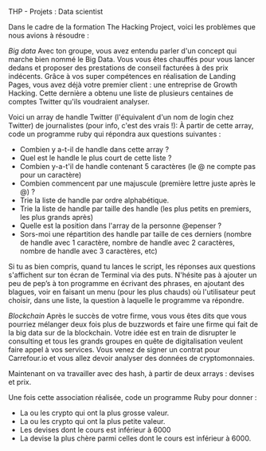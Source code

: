 THP - Projets : Data scientist

Dans le cadre de la formation The Hacking Project, voici les problèmes que nous avions à résoudre :
  
*Big data*
Avec ton groupe, vous avez entendu parler d'un concept qui marche bien nommé le Big Data. Vous vous êtes chauffés pour vous lancer dedans et proposer des prestations de conseil facturées à des prix indécents. Grâce à vos super compétences en réalisation de Landing Pages, vous avez déjà votre premier client : une entreprise de Growth Hacking. Cette dernière a obtenu une liste de plusieurs centaines de comptes Twitter qu'ils voudraient analyser.

Voici un array de handle Twitter (l'équivalent d'un nom de login chez Twitter) de journalistes (pour info, c'est des vrais !):
À partir de cette array, code un programme ruby qui répondra aux questions suivantes :

 - Combien y a-t-il de handle dans cette array ?
 - Quel est le handle le plus court de cette liste ?
 - Combien y-a-t'il de handle contenant 5 caractères (le @ ne compte pas pour un caractère)
 - Combien commencent par une majuscule (première lettre juste après le @) ?
 - Trie la liste de handle par ordre alphabétique.
 - Trie la liste de handle par taille des handle (les plus petits en premiers, les plus grands après)
 - Quelle est la position dans l'array de la personne @epenser ?
 - Sors-moi une répartition des handle par taille de ces derniers (nombre de handle avec 1 caractère, nombre de handle avec 2 caractères, nombre de handle avec 3 caractères, etc)

Si tu as bien compris, quand tu lances le script, les réponses aux questions s'affichent sur ton écran de Terminal via des puts. N'hésite pas à ajouter un peu de pep’s à ton programme en écrivant des phrases, en ajoutant des blagues, voir en faisant un menu (pour les plus chauds) où l'utilisateur peut choisir, dans une liste, la question à laquelle le programme va répondre.

*Blockchain*
Après le succès de votre firme, vous vous êtes dits que vous pourriez mélanger deux fois plus de buzzwords et faire une firme qui fait de la big data sur de la blockchain. Votre idée est en train de disrupter le consulting et tous les grands groupes en quête de digitalisation veulent faire appel à vos services. Vous venez de signer un contrat pour Carrefour.io et vous allez devoir analyser des données de cryptomonnaies.

Maintenant on va travailler avec des hash, à partir de deux arrays : devises et prix.

Une fois cette association réalisée, code un programme Ruby pour donner :

 - La ou les crypto qui ont la plus grosse valeur.
 - La ou les crypto qui ont la plus petite valeur.
 - Les devises dont le cours est inférieur à 6000
 - La devise la plus chère parmi celles dont le cours est inférieur à 6000.
